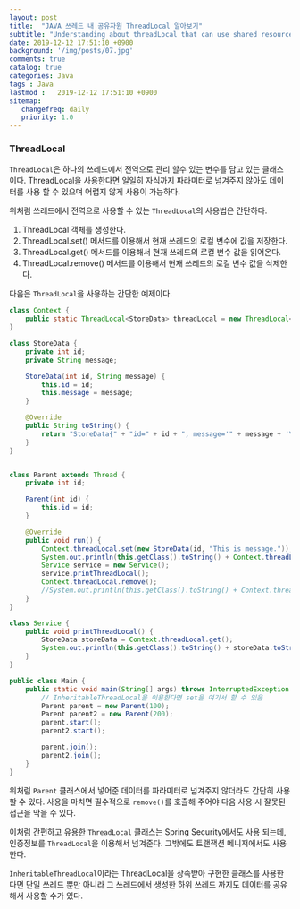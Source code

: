 ```yaml
---
layout: post
title:  "JAVA 쓰레드 내 공유자원 ThreadLocal 알아보기"
subtitle: "Understanding about threadLocal that can use shared resource in jAVA thread"
date: 2019-12-12 17:51:10 +0900
background: '/img/posts/07.jpg'
comments: true
catalog: true
categories: Java
tags : Java
lastmod :   2019-12-12 17:51:10 +0900
sitemap:
   changefreq: daily
   priority: 1.0
---
```


### ThreadLocal

`ThreadLocal`은 하나의 쓰레드에서 전역으로 관리 할수 있는 변수를 담고 있는 클래스이다. ThreadLocal을 사용한다면 일일히 자식까지 파라미터로 넘겨주지 않아도 데이터를 사용 할 수 있으며 어렵지 않게 사용이 가능하다.

위처럼 쓰레드에서 전역으로 사용할 수 있는 `ThreadLocal`의 사용법은 간단하다.

1. ThreadLocal 객체를 생성한다.
2. ThreadLocal.set() 메서드를 이용해서 현재 쓰레드의 로컬 변수에 값을 저장한다.
3. ThreadLocal.get() 메서드를 이용해서 현재 쓰레드의 로컬 변수 값을 읽어온다.
4. ThreadLocal.remove() 메서드를 이용해서 현재 쓰레드의 로컬 변수 값을 삭제한다.

다음은 `ThreadLocal`을 사용하는 간단한 예제이다.

```java
class Context {
    public static ThreadLocal<StoreData> threadLocal = new ThreadLocal<>();
}

class StoreData {
    private int id;
    private String message;

    StoreData(int id, String message) {
        this.id = id;
        this.message = message;
    }

    @Override
    public String toString() {
        return "StoreData{" + "id=" + id + ", message='" + message + '\'' + '}';
    }
}


class Parent extends Thread {
    private int id;

    Parent(int id) {
        this.id = id;
    }

    @Override
    public void run() {
        Context.threadLocal.set(new StoreData(id, "This is message."));
        System.out.println(this.getClass().toString() + Context.threadLocal.get().toString());
        Service service = new Service();
        service.printThreadLocal();
        Context.threadLocal.remove();
        //System.out.println(this.getClass().toString() + Context.threadLocal.get().toString());// NullPointerException
    }
}

class Service {
    public void printThreadLocal() {
        StoreData storeData = Context.threadLocal.get();
        System.out.println(this.getClass().toString() + storeData.toString());
    }
}

public class Main {
    public static void main(String[] args) throws InterruptedException {
        // InheritableThreadLocal을 이용한다면 set을 여기서 할 수 있음
        Parent parent = new Parent(100);
        Parent parent2 = new Parent(200);
        parent.start();
        parent2.start();

        parent.join();
        parent2.join();
    }
}
```

위처럼 `Parent` 클래스에서 넣어준 데이터를 파라미터로 넘겨주지 않더라도 간단히 사용할 수 있다. 사용을 마치면 필수적으로 `remove()`를 호출해 주어야 다음 사용 시 잘못된 접근을 막을 수 있다.

이처럼 간편하고 유용한 `ThreadLocal` 클래스는 Spring Security에서도 사용 되는데, 인증정보를 `ThreadLocal`을 이용해서 넘겨준다. 그밖에도 트랜잭션 메니저에서도 사용한다.

`InheritableThreadLocal`이라는 ThreadLocal을 상속받아 구현한 클래스를 사용한다면 단일 쓰레드 뿐만 아니라 그 쓰레드에서 생성한 하위 쓰레드 까지도 데이터를 공유해서 사용할 수가 있다.
